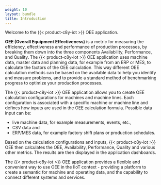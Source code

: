 ```yaml
---
weight: 10
layout: bundle
title: Introduction
---
```


Welcome to the {{< product-c8y-iot >}} OEE application.

**OEE (Overall Equipment Effectiveness)** is a metric for measuring the efficiency, effectiveness and performance of production processes, by breaking them down into the three components Availability, Performance, and Quality. The {{< product-c8y-iot >}} OEE application uses machine data, master data and planning data, for example from an ERP or MES, to calculate the factors of the OEE calculation. This way different OEE calculation methods can be based on the available data to help you identify and measure problems, and to  provide a standard method of benchmarking progress to optimize your production processes.

The {{< product-c8y-iot >}} OEE application allows you to create OEE calculation configurations for machines and machine lines. Each configuration is associated with a specific machine or machine line and defines how inputs are used in the OEE calculation formula. Possible data input can be:

* live machine data, for example measurements, events, etc.,
* CSV data and
* ERP/MES data, for example factory shift plans or production schedules.

Based on the calculation configurations and inputs, {{< product-c8y-iot >}} OEE then calculates the OEE, Availability, Performance, Quality and various other metrics. The results are then displayed in the application dashboards.

The {{< product-c8y-iot >}} OEE application provides a flexible and convenient way to use OEE in the IIoT context - providing a platform to create a semantic for machine and operating data, and the capability to connect different systems and services.
